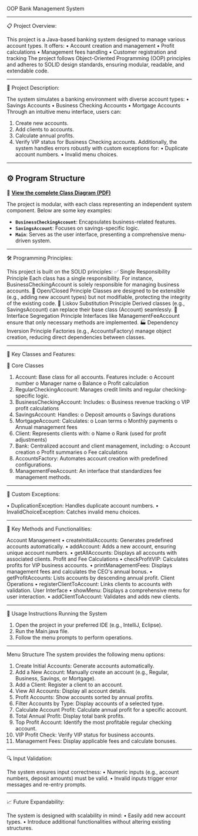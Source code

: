 OOP Bank Management System
________________________________________
📋 Project Overview:

This project is a Java-based banking system designed to manage various account types. It offers:
•	Account creation and management
•	Profit calculations
•	Management fees handling
•	Customer registration and tracking
The project follows Object-Oriented Programming (OOP) principles and adheres to SOLID design standards, ensuring modular, readable, and extendable code.
________________________________________
📄 Project Description:

The system simulates a banking environment with diverse account types:
•	Savings Accounts
•	Business Checking Accounts
•	Mortgage Accounts
Through an intuitive menu interface, users can:
1.	Create new accounts.
2.	Add clients to accounts.
3.	Calculate annual profits.
4.	Verify VIP status for Business Checking accounts.
Additionally, the system handles errors robustly with custom exceptions for:
•	Duplicate account numbers.
•	Invalid menu choices.
________________________________________
## ⚙️ Program Structure

📄 **[View the complete Class Diagram (PDF)](Class%20diagram.pdf)**

The project is modular, with each class representing an independent system component. Below are some key examples:
- **`BusinessCheckingAccount`**: Encapsulates business-related features.
- **`SavingsAccount`**: Focuses on savings-specific logic.
- **`Main`**: Serves as the user interface, presenting a comprehensive menu-driven system.

________________________________________
🛠️ Programming Principles:

This project is built on the SOLID principles:
✅ Single Responsibility Principle
Each class has a single responsibility. For instance, BusinessCheckingAccount is solely responsible for managing business accounts.
🔄 Open/Closed Principle
Classes are designed to be extensible (e.g., adding new account types) but not modifiable, protecting the integrity of the existing code.
🔄 Liskov Substitution Principle
Derived classes (e.g., SavingsAccount) can replace their base class (Account) seamlessly.
📏 Interface Segregation Principle
Interfaces like ManagementFeeAccount ensure that only necessary methods are implemented.
🏭 Dependency Inversion Principle
Factories (e.g., AccountsFactory) manage object creation, reducing direct dependencies between classes.
________________________________________
🏦 Key Classes and Features:

🔑 Core Classes

1.	Account:
Base class for all accounts. Features include:
o	Account number
o	Manager name
o	Balance
o	Profit calculation
2.	RegularCheckingAccount:
Manages credit limits and regular checking-specific logic.
3.	BusinessCheckingAccount:
Includes:
o	Business revenue tracking
o	VIP profit calculations
4.	SavingsAccount:
Handles:
o	Deposit amounts
o	Savings durations
5.	MortgageAccount:
Calculates:
o	Loan terms
o	Monthly payments
o	Annual management fees
6.	Client:
Represents clients with:
o	Name
o	Rank (used for profit adjustments)
7.	Bank:
Centralized account and client management, including:
o	Account creation
o	Profit summaries
o	Fee calculations
8.	AccountsFactory:
Automates account creation with predefined configurations.
9.	ManagementFeeAccount:
An interface that standardizes fee management methods.
________________________________________
🔔 Custom Exceptions:

•	DuplicationException: Handles duplicate account numbers.
•	InvalidChoiceException: Catches invalid menu choices.
________________________________________
🔧 Key Methods and Functionalities:

Account Management
•	createInitialAccounts: Generates predefined accounts automatically.
•	addAccount: Adds a new account, ensuring unique account numbers.
•	getAllAccounts: Displays all accounts with associated clients.
Profit and Fee Calculations
•	checkProfitVIP: Calculates profits for VIP business accounts.
•	printManagementFees: Displays management fees and calculates the CEO's annual bonus.
•	getProfitAccounts: Lists accounts by descending annual profit.
Client Operations
•	registerClientToAccount: Links clients to accounts with validation.
User Interface
•	showMenu: Displays a comprehensive menu for user interaction.
•	addClientToAccount: Validates and adds new clients.
________________________________________
🚀 Usage Instructions
Running the System
1.	Open the project in your preferred IDE (e.g., IntelliJ, Eclipse).
2.	Run the Main.java file.
3.	Follow the menu prompts to perform operations.
________________________________________
Menu Structure
The system provides the following menu options:
1.	Create Initial Accounts: Generate accounts automatically.
2.	Add a New Account: Manually create an account (e.g., Regular, Business, Savings, or Mortgage).
3.	Add a Client: Register a client to an account.
4.	View All Accounts: Display all account details.
5.	Profit Accounts: Show accounts sorted by annual profits.
6.	Filter Accounts by Type: Display accounts of a selected type.
7.	Calculate Account Profit: Calculate annual profit for a specific account.
8.	Total Annual Profit: Display total bank profits.
9.	Top Profit Account: Identify the most profitable regular checking account.
10.	VIP Profit Check: Verify VIP status for business accounts.
11.	Management Fees: Display applicable fees and calculate bonuses.
________________________________________
🔍 Input Validation:

The system ensures input correctness:
•	Numeric inputs (e.g., account numbers, deposit amounts) must be valid.
•	Invalid inputs trigger error messages and re-entry prompts.
________________________________________
📈 Future Expandability:

The system is designed with scalability in mind:
•	Easily add new account types.
•	Introduce additional functionalities without altering existing structures.

